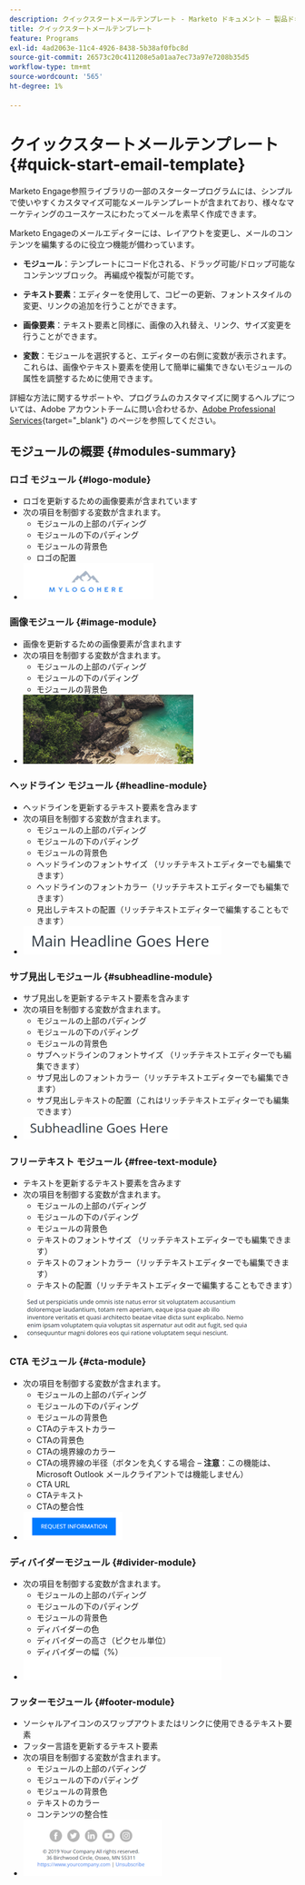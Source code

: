 ```yaml
---
description: クイックスタートメールテンプレート - Marketo ドキュメント – 製品ドキュメント
title: クイックスタートメールテンプレート
feature: Programs
exl-id: 4ad2063e-11c4-4926-8438-5b38af0fbc8d
source-git-commit: 26573c20c411208e5a01aa7ec73a97e7208b35d5
workflow-type: tm+mt
source-wordcount: '565'
ht-degree: 1%

---
```


# クイックスタートメールテンプレート {#quick-start-email-template}

Marketo Engage参照ライブラリの一部のスタータープログラムには、シンプルで使いやすくカスタマイズ可能なメールテンプレートが含まれており、様々なマーケティングのユースケースにわたってメールを素早く作成できます。

Marketo Engageのメールエディターには、レイアウトを変更し、メールのコンテンツを編集するのに役立つ機能が備わっています。

* **モジュール**：テンプレートにコード化される、ドラッグ可能/ドロップ可能なコンテンツブロック。 再編成や複製が可能です。

* **テキスト要素**：エディターを使用して、コピーの更新、フォントスタイルの変更、リンクの追加を行うことができます。

* **画像要素**：テキスト要素と同様に、画像の入れ替え、リンク、サイズ変更を行うことができます。

* **変数**：モジュールを選択すると、エディターの右側に変数が表示されます。 これらは、画像やテキスト要素を使用して簡単に編集できないモジュールの属性を調整するために使用できます。

詳細な方法に関するサポートや、プログラムのカスタマイズに関するヘルプについては、Adobe アカウントチームに問い合わせるか、[Adobe Professional Services](https://business.adobe.com/customers/consulting-services/main.html){target="_blank"} のページを参照してください。

## モジュールの概要 {#modules-summary}

### ロゴ モジュール {#logo-module}

* ロゴを更新するための画像要素が含まれています
* 次の項目を制御する変数が含まれます。
   * モジュールの上部のパディング
   * モジュールの下のパディング
   * モジュールの背景色
   * ロゴの配置
* ![](assets/quick-start-email-template-1.png)

### 画像モジュール {#image-module}

* 画像を更新するための画像要素が含まれます
* 次の項目を制御する変数が含まれます。
   * モジュールの上部のパディング
   * モジュールの下のパディング
   * モジュールの背景色
* ![](assets/quick-start-email-template-2.png)

### ヘッドライン モジュール {#headline-module}

* ヘッドラインを更新するテキスト要素を含みます
* 次の項目を制御する変数が含まれます。
   * モジュールの上部のパディング
   * モジュールの下のパディング
   * モジュールの背景色
   * ヘッドラインのフォントサイズ （リッチテキストエディターでも編集できます）
   * ヘッドラインのフォントカラー（リッチテキストエディターでも編集できます）
   * 見出しテキストの配置（リッチテキストエディターで編集することもできます）
* ![](assets/quick-start-email-template-3.png)

### サブ見出しモジュール {#subheadline-module}

* サブ見出しを更新するテキスト要素を含みます
* 次の項目を制御する変数が含まれます。
   * モジュールの上部のパディング
   * モジュールの下のパディング
   * モジュールの背景色
   * サブヘッドラインのフォントサイズ （リッチテキストエディターでも編集できます）
   * サブ見出しのフォントカラー（リッチテキストエディターでも編集できます）
   * サブ見出しテキストの配置（これはリッチテキストエディターでも編集できます）
* ![](assets/quick-start-email-template-4.png)

### フリーテキスト モジュール {#free-text-module}

* テキストを更新するテキスト要素を含みます
* 次の項目を制御する変数が含まれます。
   * モジュールの上部のパディング
   * モジュールの下のパディング
   * モジュールの背景色
   * テキストのフォントサイズ （リッチテキストエディターでも編集できます）
   * テキストのフォントカラー（リッチテキストエディターでも編集できます）
   * テキストの配置（リッチテキストエディターで編集することもできます）
* ![](assets/quick-start-email-template-5.png)

### CTA モジュール {#cta-module}

* 次の項目を制御する変数が含まれます。
   * モジュールの上部のパディング
   * モジュールの下のパディング
   * モジュールの背景色
   * CTAのテキストカラー
   * CTAの背景色
   * CTAの境界線のカラー
   * CTAの境界線の半径（ボタンを丸くする場合 – **注意**：この機能は、Microsoft Outlook メールクライアントでは機能しません）
   * CTA URL
   * CTAテキスト
   * CTAの整合性
* ![](assets/quick-start-email-template-6.png)

### ディバイダーモジュール {#divider-module}

* 次の項目を制御する変数が含まれます。
   * モジュールの上部のパディング
   * モジュールの下のパディング
   * モジュールの背景色
   * ディバイダーの色
   * ディバイダーの高さ（ピクセル単位）
   * ディバイダーの幅（%）
* ![](assets/quick-start-email-template-7.png)

### フッターモジュール {#footer-module}

* ソーシャルアイコンのスワップアウトまたはリンクに使用できるテキスト要素
* フッター言語を更新するテキスト要素
* 次の項目を制御する変数が含まれます。
   * モジュールの上部のパディング
   * モジュールの下のパディング
   * モジュールの背景色
   * テキストのカラー
   * コンテンツの整合性
* ![](assets/quick-start-email-template-8.png)
